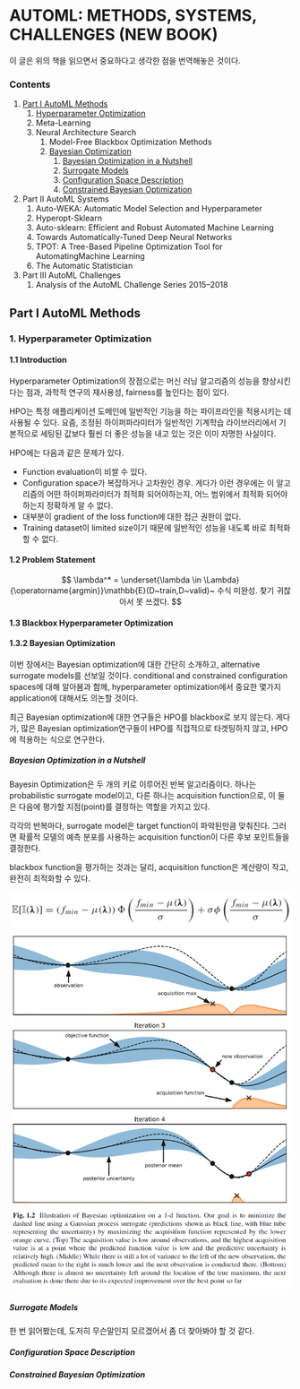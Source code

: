 # AUTOML: METHODS, SYSTEMS, CHALLENGES (NEW BOOK)

이 글은 위의 책을 읽으면서 중요하다고 생각한 점을 번역해놓은 것이다.



### Contents

1. [Part I AutoML Methods](#Part-I-AutoML-Methods)
   1. [Hyperparameter Optimization](#1.-Hyperparameter-Optimization)
   2. Meta-Learning
   3. Neural Architecture Search
      1. Model-Free Blackbox Optimization Methods
      2. [Bayesian Optimization](#1.3.2-Bayesian-Optimization)
         1. [Bayesian Optimization in a Nutshell](#Bayesian-Optimization-in-a-Nutshell)
         2. [Surrogate Models](#Surrogate-Models)
         3. [Configuration Space Description](#Configuration-Space-Description)
         4. [Constrained Bayesian Optimization](#Constrained-Bayesian-Optimization)
2. Part II AutoML Systems
   1. Auto-WEKA: Automatic Model Selection and Hyperparameter
   2. Hyperopt-Sklearn
   3. Auto-sklearn: Efficient and Robust Automated Machine Learning
   4. Towards Automatically-Tuned Deep Neural Networks
   5. TPOT: A Tree-Based Pipeline Optimization Tool for AutomatingMachine Learning
   6. The Automatic Statistician
3. Part III AutoML Challenges
   1. Analysis of the AutoML Challenge Series 2015–2018



## Part I AutoML Methods

### 1.  Hyperparameter Optimization

#### 1.1 Introduction

Hyperparameter Optimization의 장점으로는 머신 러닝 알고리즘의 성능을 향상시킨다는 점과, 과학적 연구의 재사용성, fairness를 높인다는 점이 있다.

HPO는 특정 애플리케이션 도메인에 일반적인 기능을 하는 파이프라인을 적용시키는 데 사용될 수 있다. 요즘, 조정된 하이퍼파라미터가 일반적인 기계학습 라이브러리에서 기본적으로 세팅된 값보다 훨씬 더 좋은 성능을 내고 있는 것은 이미 자명한 사실이다.

HPO에는 다음과 같은 문제가 있다.

- Function evaluation이 비쌀 수 있다.
- Configuration space가 복잡하거나 고차원인 경우. 게다가 이런 경우에는 이 알고리즘의 어떤 하이퍼파라미터가 최적화 되어야하는지, 어느 범위에서 최적화 되어야하는지 정확하게 알 수 없다.
- 대부분이 gradient of the loss function에 대한 접근 권한이 없다.
- Training dataset이 limited size이기 때문에 일반적인 성능을 내도록 바로 최적화할 수 없다.



#### 1.2 Problem Statement

$$
\lambda^* = \underset{\lambda \in \Lambda}{\operatorname{argmin}}\mathbb{E}(D~train,D~valid)~ 수식 미완성. 찾기 귀찮아서 못 쓰겠다.
$$

#### 1.3 Blackbox Hyperparameter Optimization



#### 1.3.2 Bayesian Optimization

이번 장에서는 Bayesian optimization에 대한 간단히 소개하고, alternative surrogate models를 선보일 것이다. conditional and constrained configuration spaces에 대해 알아봄과 함께, hyperparameter optimization에서 중요한 몇가지 application에 대해서도 의논할 것이다.

최근 Bayesian optimization에 대한 연구들은 HPO를 blackbox로 보지 않는다. 게다가, 많은 Bayesian optimization연구들이 HPO를 직접적으로 타겟팅하지 않고, HPO에 적용하는 식으로 연구한다.

##### Bayesian Optimization in a Nutshell

Bayesin Optimization은 두 개의 키로 이루어진 반복 알고리즘이다. 하나는 probabilistic surrogate model이고, 다른 하나는 acquisition function으로, 이 둘은 다음에 평가할 지점(point)를 결정하는 역할을 가지고 있다.

각각의 반복마다, surrogate model은 target function이 파악된만큼 맞춰진다. 그러면 확률적 모델의 예측 분포를 사용하는 acquisition function이 다른 후보 포인트들을 결정한다.

blackbox function을 평가하는 것과는 달리, acquisition function은 계산량이 작고, 완전히 최적화할 수 있다.

<img src="images/acquisition function.png" alt="acquisition function" widht="500">

<img src="images/illustration of bayesian optimization.png" alt="illustration of bayesian optimization" width="700">

 ##### Surrogate Models

한 번 읽어봤는데, 도저히 무슨말인지 모르겠어서 좀 더 찾아봐야 할 것 같다.

##### Configuration Space Description

##### Constrained Bayesian Optimization



